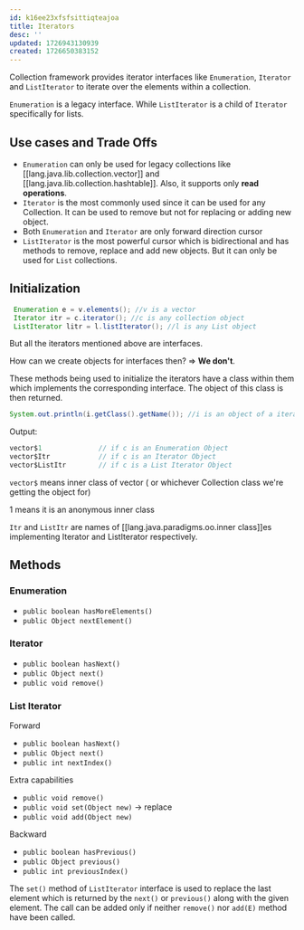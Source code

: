 ```yaml
---
id: k16ee23xfsfsittiqteajoa
title: Iterators
desc: ''
updated: 1726943130939
created: 1726650383152
---
```


Collection framework provides iterator interfaces like `Enumeration`, `Iterator` and `ListIterator` to iterate over the elements within a collection. 

`Enumeration` is a legacy interface. While `ListIterator` is a child of `Iterator` specifically for lists.

## Use cases and Trade Offs

- `Enumeration` can only be used for legacy collections like [[lang.java.lib.collection.vector]] and [[lang.java.lib.collection.hashtable]]. Also, it supports only **read operations**.
- `Iterator` is the most commonly used since it can be used for any Collection. It can be used to remove but not for replacing or adding new object.
- Both `Enumeration` and `Iterator` are only forward direction cursor
- `ListIterator` is the most powerful cursor which is bidirectional and has methods to remove, replace and add new objects. But it can only be used for `List` collections.


## Initialization

```java
 Enumeration e = v.elements(); //v is a vector
 Iterator itr = c.iterator(); //c is any collection object
 ListIterator litr = l.listIterator(); //l is any List object
``` 

But all the iterators mentioned above are interfaces.

How can we create objects for interfaces then? ⇒ **We don't**.

These methods being used to initialize the iterators have a class within them which implements the corresponding interface. The object of this class is then returned. 

```java
System.out.println(i.getClass().getName()); //i is an object of a iterator
```

Output:
```java
vector$1              // if c is an Enumeration Object
vector$Itr            // if c is an Iterator Object
vector$ListItr        // if c is a List Iterator Object
```

`vector$` means inner class of vector ( or whichever Collection class we're getting the object for)

1 means it is an anonymous inner class

`Itr` and `ListItr` are names of [[lang.java.paradigms.oo.inner class]]es implementing Iterator and ListIterator respectively.



## Methods

### Enumeration
- `public boolean hasMoreElements()`
- `public Object nextElement()`


### Iterator

- `public boolean hasNext()`
- `public Object next()`
- `public void remove()`

### List Iterator

Forward

- `public boolean hasNext()`
- `public Object next()`
- `public int nextIndex()`

Extra capabilities

- `public void remove()`
- `public void set(Object new)` → replace
- `public void add(Object new)`

Backward

- `public boolean hasPrevious()`
- `public Object previous()`
- `public int previousIndex()`

The `set()` method of `ListIterator` interface is used to replace the last element which is returned by the `next()` or `previous()` along with the given element. The call can be added only if neither `remove()` nor `add(E)` method have been called.
